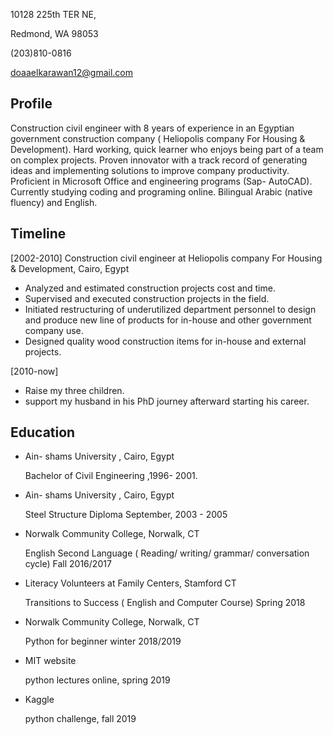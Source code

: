 10128  225th  TER NE,

Redmond, WA 98053

(203)810-0816

doaaelkarawan12@gmail.com

## Profile 

Construction  civil engineer with 8 years of  experience in an Egyptian  government construction company ( Heliopolis company For Housing & Development).  Hard working, quick learner who enjoys being part of a team  on  complex projects.  Proven innovator with  a track record of generating ideas and implementing  solutions to improve company productivity.  Proficient in Microsoft Office and engineering programs (Sap- AutoCAD).  Currently studying coding and  programing online.  Bilingual Arabic (native fluency) and English.

## Timeline 

[2002-2010] Construction  civil engineer at Heliopolis company For Housing & Development, Cairo, Egypt

* Analyzed  and estimated construction  projects cost and time. 
* Supervised  and executed construction  projects  in the field.
* Initiated restructuring  of underutilized department personnel to design and produce new line of products for in-house and other government company use.
* Designed quality  wood construction items for  in-house and external  projects.

[2010-now] 
 
* Raise my three children. 
* support my husband in his PhD journey afterward starting his career.   

## Education

*   Ain- shams University , Cairo, Egypt 

    Bachelor of Civil Engineering ,1996- 2001.

*   Ain- shams University , Cairo, Egypt       
 
    Steel Structure Diploma September,  2003 - 2005

*  Norwalk Community College, Norwalk, CT 

   English Second Language ( Reading/ writing/ grammar/ conversation cycle)    Fall  2016/2017

*  Literacy Volunteers at Family Centers, Stamford  CT
 
   Transitions to Success ( English and Computer Course)  Spring 2018

*  Norwalk Community College, Norwalk, CT 

   Python for beginner winter 2018/2019

*  MIT website 
    
   python lectures online,   spring 2019   

*  Kaggle 
 
   python challenge,    fall 2019


 








